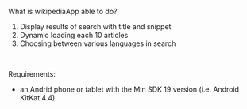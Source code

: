 What is wikipediaApp able to do?
1. Display results of search with title and snippet
2. Dynamic loading each 10 articles
3. Choosing between various languages in search

<br/>

Requirements:
- an Andrid phone or tablet with the Min SDK 19 version (i.e. Android KitKat 4.4)

